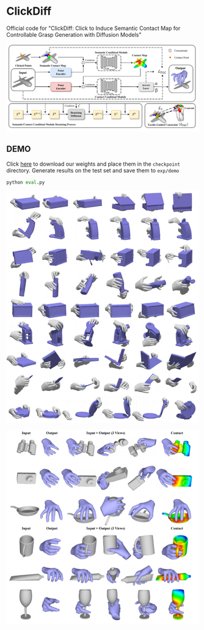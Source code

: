 # ClickDiff

Official code for "ClickDiff: Click to Induce Semantic Contact Map for Controllable Grasp Generation with Diffusion Models"

![pipeline_00](assets/pipeline_00.png)


## DEMO
Click [here](https://drive.google.com/drive/folders/1bnJjyJbSrf1978lCh80Zo8gaHdu8K_wp?usp=sharing) to download our weights and place them in the `checkpoint` directory.
Generate results on the test set and save them to `exp/demo`

```python
python eval.py
```

![append1_00](assets/append1_00.png)

![append2_00](assets/append2_00.png)